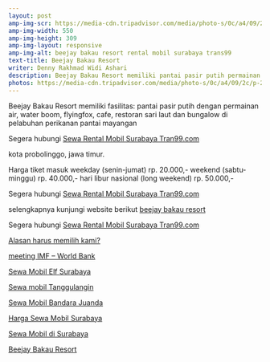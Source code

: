 ```yaml
---
layout: post
amp-img-scr: https://media-cdn.tripadvisor.com/media/photo-s/0c/a4/09/2c/p-20160814-090141-largejpg.jpg
amp-img-width: 550
amp-img-height: 309
amp-img-layout: responsive
amp-img-alt: beejay bakau resort rental mobil surabaya trans99
text-title: Beejay Bakau Resort
writer: Denny Rakhmad Widi Ashari
description: Beejay Bakau Resort memiliki pantai pasir putih permainan air, water boom, flyingfox Hubungi / WA ke 081-330-548-581
photos: https://media-cdn.tripadvisor.com/media/photo-s/0c/a4/09/2c/p-20160814-090141-largejpg.jpg
---
```

<p class="post">Beejay Bakau Resort memiliki fasilitas: pantai pasir putih dengan permainan air, water boom, flyingfox, cafe, restoran sari laut dan bungalow di pelabuhan perikanan pantai mayangan</p>

<p class="post">Segera hubungi <a href="https://tran99.com/">Sewa Rental Mobil Surabaya Tran99.com</a></p>
<p class="post">kota probolinggo, jawa timur.</p>

<amp-img class="post" src="https://infobromotravel.files.wordpress.com/2017/09/bjbr.jpg" width="900" height="506" layout="responsive" alt="beejay bakau resort rental mobil surabaya trans99"></amp-img>

<p class="post"> Harga tiket masuk weekday (senin-jumat) rp. 20.000,- weekend (sabtu-minggu) rp. 40.000,- hari libur nasional (long weekend) rp. 50.000,- </p>
<p class="post">Segera hubungi <a href="https://tran99.com/">Sewa Rental Mobil Surabaya Tran99.com</a></p>
<p class="post"> selengkapnya kunjungi website berikut <a href="http://www.beejaybakauresort.com/">beejay bakau resort</a></p>

<p class="post">Segera hubungi <a href="https://tran99.com/">Sewa Rental Mobil Surabaya Tran99.com</a></p>
<p class="post"><a href="https://tran99.com/2018/11/05/keunggulan-rental-mobil-surabaya/">Alasan harus memilih kami?</a></p>
<p class="post"><a href="https://tran99.com/2018/10/05/rental-annual-meeting-imf-world-bank-di-bali/">meeting IMF – World Bank</a></p>
<p class="post"><a href="https://tran99.com/2018/09/28/sewa-mobil-elf-surabaya/">Sewa Mobil Elf Surabaya</a></p>
<p class="post"><a href="https://tran99.com/2018/08/16/sewa-mobil-tanggulangin/">Sewa mobil Tanggulangin</a></p>
<p class="post"><a href="https://tran99.com/2018/07/23/sewa-mobil-bandara-juanda/">Sewa Mobil Bandara Juanda</a></p>
<p class="post"><a href="https://tran99.com/2018/06/21/harga-sewa-mobil-surabaya/">Harga Sewa Mobil Surabaya</a></p>
<p class="post"><a href="https://tran99.com/2018/05/27/sewa-mobil-di-surabaya/">Sewa Mobil di Surabaya</a></p>
<p class="post"><a href="https://tran99.com/2018/04/12/beejay-bakau-resort/">Beejay Bakau Resort</a></p>
<p class="post"><br></p>